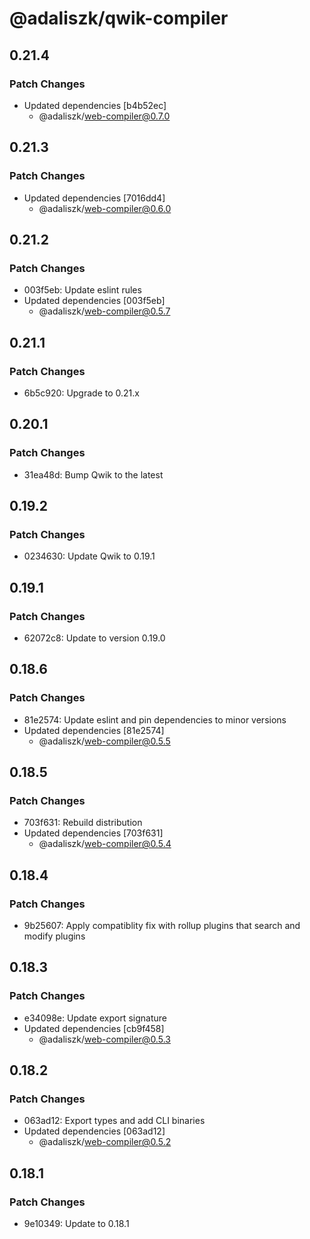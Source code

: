 # @adaliszk/qwik-compiler

## 0.21.4

### Patch Changes

- Updated dependencies [b4b52ec]
  - @adaliszk/web-compiler@0.7.0

## 0.21.3

### Patch Changes

- Updated dependencies [7016dd4]
  - @adaliszk/web-compiler@0.6.0

## 0.21.2

### Patch Changes

- 003f5eb: Update eslint rules
- Updated dependencies [003f5eb]
  - @adaliszk/web-compiler@0.5.7

## 0.21.1

### Patch Changes

- 6b5c920: Upgrade to 0.21.x

## 0.20.1

### Patch Changes

- 31ea48d: Bump Qwik to the latest

## 0.19.2

### Patch Changes

- 0234630: Update Qwik to 0.19.1

## 0.19.1

### Patch Changes

- 62072c8: Update to version 0.19.0

## 0.18.6

### Patch Changes

- 81e2574: Update eslint and pin dependencies to minor versions
- Updated dependencies [81e2574]
  - @adaliszk/web-compiler@0.5.5

## 0.18.5

### Patch Changes

- 703f631: Rebuild distribution
- Updated dependencies [703f631]
  - @adaliszk/web-compiler@0.5.4

## 0.18.4

### Patch Changes

- 9b25607: Apply compatiblity fix with rollup plugins that search and modify plugins

## 0.18.3

### Patch Changes

- e34098e: Update export signature
- Updated dependencies [cb9f458]
  - @adaliszk/web-compiler@0.5.3

## 0.18.2

### Patch Changes

- 063ad12: Export types and add CLI binaries
- Updated dependencies [063ad12]
  - @adaliszk/web-compiler@0.5.2

## 0.18.1

### Patch Changes

- 9e10349: Update to 0.18.1
